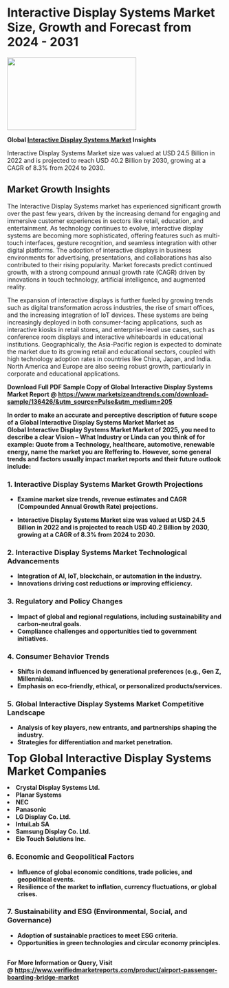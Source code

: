 <H1>Interactive Display Systems Market Size, Growth and Forecast from 2024 - 2031</H1><img class="aligncenter size-medium wp-image-584254" src="https://thirdeyenews.in/wp-content/uploads/2024/09/Global-Market-Research-300x168.jpeg" alt="" width="300" height="168" /><p><strong>Global&nbsp;<a href="https://www.marketsizeandtrends.com/download-sample/136426/&amp;utm_source=Pulse&amp;utm_medium=205">Interactive Display Systems Market</a> Insights</strong></p><p>Interactive Display Systems Market size was valued at USD 24.5 Billion in 2022 and is projected to reach USD 40.2 Billion by 2030, growing at a CAGR of 8.3% from 2024 to 2030.</p><p><h2>Market Growth Insights</h2> <p>The Interactive Display Systems market has experienced significant growth over the past few years, driven by the increasing demand for engaging and immersive customer experiences in sectors like retail, education, and entertainment. As technology continues to evolve, interactive display systems are becoming more sophisticated, offering features such as multi-touch interfaces, gesture recognition, and seamless integration with other digital platforms. The adoption of interactive displays in business environments for advertising, presentations, and collaborations has also contributed to their rising popularity. Market forecasts predict continued growth, with a strong compound annual growth rate (CAGR) driven by innovations in touch technology, artificial intelligence, and augmented reality.</p> <p><strong></strong></p> <p>The expansion of interactive displays is further fueled by growing trends such as digital transformation across industries, the rise of smart offices, and the increasing integration of IoT devices. These systems are being increasingly deployed in both consumer-facing applications, such as interactive kiosks in retail stores, and enterprise-level use cases, such as conference room displays and interactive whiteboards in educational institutions. Geographically, the Asia-Pacific region is expected to dominate the market due to its growing retail and educational sectors, coupled with high technology adoption rates in countries like China, Japan, and India. North America and Europe are also seeing robust growth, particularly in corporate and educational applications.</p> <p><strong></p><p><span class=""><strong>Download Full PDF Sample Copy of Global Interactive Display Systems Market Report</strong> @ <a href="https://www.marketsizeandtrends.com/download-sample/136426/&amp;utm_source=Pulse&amp;utm_medium=205" target="_blank">https://www.marketsizeandtrends.com/download-sample/136426/&amp;utm_source=Pulse&amp;utm_medium=205</a></span></p><p>In order to make an accurate and perceptive description of future scope of a Global&nbsp;Interactive Display Systems Market Market as Global&nbsp;Interactive Display Systems Market Market of 2025, you need to describe a clear Vision &ndash; What Industry or Linda can you think of for example: Quote from a Technology, healthcare, automotive, renewable energy, name the market you are Reffering to. However, some general trends and factors usually impact market reports and their future outlook include:</p><h3>1.&nbsp;<strong>Interactive Display Systems Market Growth Projections</strong></h3><ul><li>Examine market size trends, revenue estimates and CAGR (Compounded Annual Growth Rate) projections.</li><li><p>Interactive Display Systems Market size was valued at USD 24.5 Billion in 2022 and is projected to reach USD 40.2 Billion by 2030, growing at a CAGR of 8.3% from 2024 to 2030.</p></li></ul><h3>2.&nbsp;<strong>Interactive Display Systems Market Technological Advancements</strong></h3><ul><li>Integration of AI, IoT, blockchain, or automation in the industry.</li><li>Innovations driving cost reductions or improving efficiency.</li></ul><h3>3.&nbsp;<strong>Regulatory and Policy Changes</strong></h3><ul><li>Impact of global and regional regulations, including sustainability and carbon-neutral goals.</li><li>Compliance challenges and opportunities tied to government initiatives.</li></ul><h3>4.&nbsp;<strong>Consumer Behavior Trends</strong></h3><ul><li>Shifts in demand influenced by generational preferences (e.g., Gen Z, Millennials).</li><li>Emphasis on eco-friendly, ethical, or personalized products/services.</li></ul><h3>5.&nbsp;<strong>Global Interactive Display Systems Market Competitive Landscape</strong></h3><ul><li>Analysis of key players, new entrants, and partnerships shaping the industry.</li><li>Strategies for differentiation and market penetration.</li></ul><p data-pm-slice="1 1 []"><span style="color: inherit; font-family: inherit; font-size: 25px;">Top Global Interactive Display Systems Market Companies</span></p><div class="" data-test-id=""><p><li>Crystal Display Systems Ltd.</li><li> Planar Systems</li><li> NEC</li><li> Panasonic</li><li> LG Display Co. Ltd.</li><li> IntuiLab SA</li><li> Samsung Display Co. Ltd.</li><li> Elo Touch Solutions Inc.</li></p></div><h3>6.&nbsp;<strong>Economic and Geopolitical Factors</strong></h3><ul><li>Influence of global economic conditions, trade policies, and geopolitical events.</li><li>Resilience of the market to inflation, currency fluctuations, or global crises.</li></ul><h3>7.&nbsp;<strong>Sustainability and ESG (Environmental, Social, and Governance)</strong></h3><ul><li>Adoption of sustainable practices to meet ESG criteria.</li><li>Opportunities in green technologies and circular economy principles.</li></ul><h2><strong style="font-size: 14px;">For More Information or Query, Visit @&nbsp;</strong><a style="background-color: #ffffff; font-size: 14px;" href="https://www.marketsizeandtrends.com/report/interactive-display-systems-market/" target="_blank">https://www.verifiedmarketreports.com/product/airport-passenger-boarding-bridge-market</a></h2>
